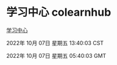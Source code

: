 # 学习中心 colearnhub
[学习中心](http://27.19.33.125:56308/colearnhub/)

2022年 10月 07日 星期五 13:40:03 CST

2022年 10月 07日 星期五 05:40:03 GMT
